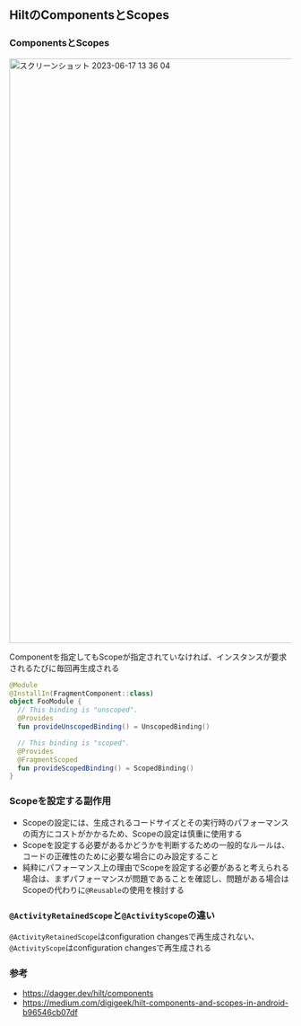 ## HiltのComponentsとScopes

### ComponentsとScopes

<img width="1041" alt="スクリーンショット 2023-06-17 13 36 04" src="https://github.com/issyu39/til/assets/16067422/05680647-6624-40c9-a63e-abcb673e248c">

Componentを指定してもScopeが指定されていなければ、インスタンスが要求されるたびに毎回再生成される  

```Kotlin
@Module
@InstallIn(FragmentComponent::class)
object FooModule {
  // This binding is "unscoped".
  @Provides
  fun provideUnscopedBinding() = UnscopedBinding()

  // This binding is "scoped".
  @Provides
  @FragmentScoped
  fun provideScopedBinding() = ScopedBinding()
}
```

### Scopeを設定する副作用
- Scopeの設定には、生成されるコードサイズとその実行時のパフォーマンスの両方にコストがかかるため、Scopeの設定は慎重に使用する
- Scopeを設定する必要があるかどうかを判断するための一般的なルールは、コードの正確性のために必要な場合にのみ設定すること
- 純粋にパフォーマンス上の理由でScopeを設定する必要があると考えられる場合は、まずパフォーマンスが問題であることを確認し、問題がある場合はScopeの代わりに`@Reusable`の使用を検討する

### `@ActivityRetainedScope`と`@ActivityScope`の違い
 `@ActivityRetainedScope`はconfiguration changesで再生成されない、`@ActivityScope`はconfiguration changesで再生成される

### 参考
- https://dagger.dev/hilt/components
- https://medium.com/digigeek/hilt-components-and-scopes-in-android-b96546cb07df  
